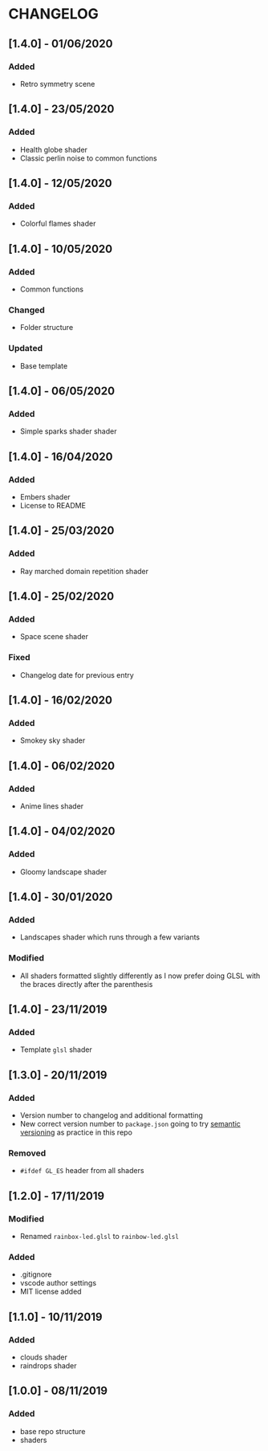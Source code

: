 # CHANGELOG

## **[1.4.0]** - 01/06/2020
### **Added**
- Retro symmetry scene

## **[1.4.0]** - 23/05/2020
### **Added**
- Health globe shader
- Classic perlin noise to common functions

## **[1.4.0]** - 12/05/2020
### **Added**
- Colorful flames shader

## **[1.4.0]** - 10/05/2020
### **Added**
- Common functions

### **Changed**
- Folder structure

### **Updated**
- Base template

## **[1.4.0]** - 06/05/2020
### **Added**
- Simple sparks shader shader

## **[1.4.0]** - 16/04/2020
### **Added**
- Embers shader
- License to README

## **[1.4.0]** - 25/03/2020
### **Added**
- Ray marched domain repetition shader

## **[1.4.0]** - 25/02/2020
### **Added**
- Space scene shader

### **Fixed**
- Changelog date for previous entry

## **[1.4.0]** - 16/02/2020
### **Added**
- Smokey sky shader

## **[1.4.0]** - 06/02/2020

### **Added**
- Anime lines shader

## **[1.4.0]** - 04/02/2020

### **Added**
- Gloomy landscape shader

## **[1.4.0]** - 30/01/2020

### **Added**
- Landscapes shader which runs through a few variants

### **Modified**
- All shaders formatted slightly differently as I now prefer doing GLSL with the braces directly after the parenthesis

## **[1.4.0]** - 23/11/2019

### **Added**
- Template `glsl` shader

## **[1.3.0]** - 20/11/2019

### **Added**
- Version number to changelog and additional formatting
- New correct version number to `package.json` going to try [semantic versioning](https://semver.org/) as practice in this repo

### **Removed**
- `#ifdef GL_ES` header from all shaders

## **[1.2.0]** - 17/11/2019

### **Modified**
- Renamed `rainbox-led.glsl` to `rainbow-led.glsl`

### **Added**
- .gitignore
- vscode author settings
- MIT license added

## **[1.1.0]** - 10/11/2019

### **Added**
- clouds shader
- raindrops shader

## **[1.0.0]** - 08/11/2019

### **Added**
- base repo structure
- shaders
